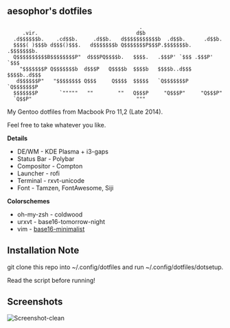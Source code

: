 ## aesophor's dotfiles
```
                                           .
     .vir.                                d$b
  .d$$$$$$b.    .cd$$b.     .d$$b.   d$$$$$$$$$$$b  .d$$b.      .d$$b.
  $$$$( )$$$b d$$$()$$$.   d$$$$$$$b Q$$$$$$$P$$$P.$$$$$$$b.  .$$$$$$$b.
  Q$$$$$$$$$$B$$$$$$$$P"  d$$$PQ$$$$b.   $$$$.   .$$$P' `$$$ .$$$P' `$$$
    "$$$$$$$P Q$$$$$$$b  d$$$P   Q$$$$b  $$$$b   $$$$b..d$$$ $$$$b..d$$$
   d$$$$$$P"   "$$$$$$$$ Q$$$     Q$$$$  $$$$$   `Q$$$$$$$P  `Q$$$$$$$P
  $$$$$$$P       `"""""   ""        ""   Q$$$P     "Q$$$P"     "Q$$$P"
  `Q$$P"                                  """

```
My Gentoo dotfiles from Macbook Pro 11,2 (Late 2014).

Feel free to take whatever you like.

**Details**
* DE/WM      - KDE Plasma + i3-gaps
* Status Bar - Polybar
* Compositor - Compton
* Launcher   - rofi
* Terminal   - rxvt-unicode
* Font       - Tamzen, FontAwesome, Siji

**Colorschemes**
* oh-my-zsh  - coldwood
* urxvt      - base16-tomorrow-night
* vim        - [base16-minimalist](https://github.com/aesophor/base16-minimalist)


## Installation Note
git clone this repo into ~/.config/dotfiles and run ~/.config/dotfiles/dotsetup.

Read the script before running!
 
## Screenshots
![Screenshot-clean](https://github.com/aesophor/dotfiles/raw/master/scrot/screenshot-clean.png)
